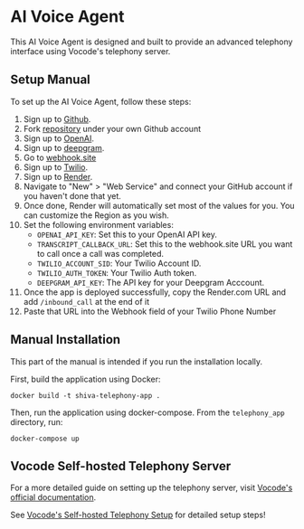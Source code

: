 # AI Voice Agent

This AI Voice Agent is designed and built  to provide an advanced telephony interface using Vocode's telephony server. 

## Setup Manual

To set up the AI Voice Agent, follow these steps:

1. Sign up to [Github](https://github.com).
2. Fork [repository](https://github.com/texaslearnai/ai-voice-agent-vocode-template) under your own Github account
3. Sign up to [OpenAI](https://openai.com).
4. Sign up to [deepgram](https://deepgram.com).
5. Go to [webhook.site](https://webhook.site)
6. Sign up to [Twilio](https://twilio.com).
7. Sign up to [Render](https://render.com).
8. Navigate to "New" > "Web Service" and connect your GitHub account if you haven't done that yet.
9. Once done, Render will automatically set most of the values for you. You can customize the Region as you wish.
10. Set the following environment variables: 
    - `OPENAI_API_KEY`: Set this to your OpenAI API key.
    - `TRANSCRIPT_CALLBACK_URL`: Set this to the webhook.site URL you want to call once a call was completed.
    - `TWILIO_ACCOUNT_SID`: Your Twilio Account ID.
    - `TWILIO_AUTH_TOKEN`: Your Twilio Auth token.
    - `DEEPGRAM_API_KEY`: The API key for your Deepgram Acccount.
11. Once the app is deployed successfully, copy the Render.com URL and add `/inbound_call` at the end of it
12. Paste that URL into the Webhook field of your Twilio Phone Number

## Manual Installation

This part of the manual is intended if you run the installation locally.

First, build the application using Docker:

```docker build -t shiva-telephony-app .```

Then, run the application using docker-compose. From the `telephony_app` directory, run:

```docker-compose up```


## Vocode Self-hosted Telephony Server

For a more detailed guide on setting up the telephony server, visit [Vocode's official documentation](https://docs.vocode.dev/open-source/telephony).

See [Vocode's Self-hosted Telephony Setup](https://docs.vocode.dev/telephony#self-hosted) for detailed setup steps!
